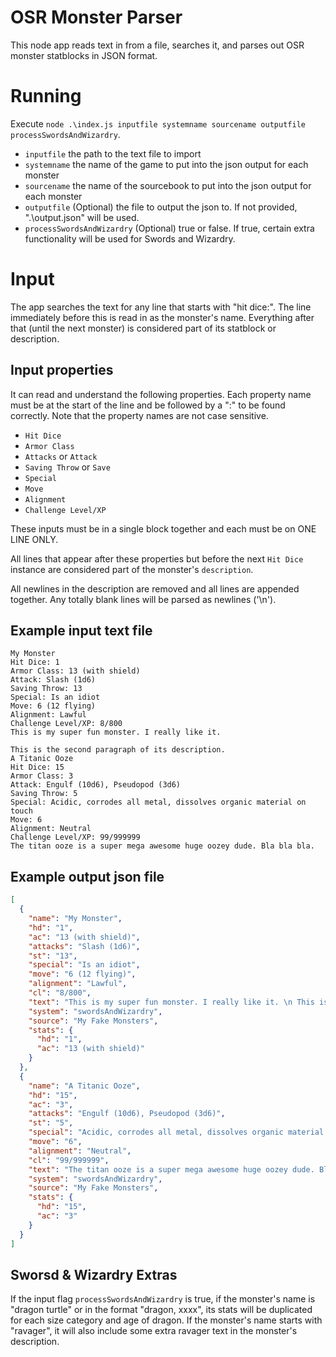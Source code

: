 # OSR Monster Parser
This node app reads text in from a file, searches it, and parses out OSR monster statblocks in JSON format.

# Running
Execute `node .\index.js inputfile systemname sourcename outputfile processSwordsAndWizardry`.

- `inputfile` the path to the text file to import
- `systemname` the name of the game to put into the json output for each monster
- `sourcename` the name of the sourcebook to put into the json output for each monster
- `outputfile` (Optional) the file to output the json to. If not provided, ".\output.json" will be used.
- `processSwordsAndWizardry` (Optional) true or false. If true, certain extra functionality will be used for Swords and Wizardry.

# Input
The app searches the text for any line that starts with "hit dice:". The line immediately before this is read in as the monster's name. Everything after that (until the next monster) is considered part of its statblock or description.

## Input properties
It can read and understand the following properties. Each property name must be at the start of the line and be followed by a ":" to be found correctly. Note that the property names are not case sensitive.

- `Hit Dice`
- `Armor Class`
- `Attacks` or `Attack`
- `Saving Throw` or `Save`
- `Special`
- `Move`
- `Alignment`
- `Challenge Level/XP`

These inputs must be in a single block together and each must be on ONE LINE ONLY.

All lines that appear after these properties but before the next `Hit Dice` instance are considered part of the monster's `description`.

All newlines in the description are removed and all lines are appended together. Any totally blank lines will be parsed as newlines ('\n').

## Example input text file
```
My Monster
Hit Dice: 1
Armor Class: 13 (with shield)
Attack: Slash (1d6)
Saving Throw: 13
Special: Is an idiot
Move: 6 (12 flying)
Alignment: Lawful
Challenge Level/XP: 8/800
This is my super fun monster. I really like it.

This is the second paragraph of its description.
A Titanic Ooze
Hit Dice: 15
Armor Class: 3
Attack: Engulf (10d6), Pseudopod (3d6)
Saving Throw: 5
Special: Acidic, corrodes all metal, dissolves organic material on touch
Move: 6
Alignment: Neutral
Challenge Level/XP: 99/999999
The titan ooze is a super mega awesome huge oozey dude. Bla bla bla.
```

## Example output json file
```json
[
  {
    "name": "My Monster",
    "hd": "1",
    "ac": "13 (with shield)",
    "attacks": "Slash (1d6)",
    "st": "13",
    "special": "Is an idiot",
    "move": "6 (12 flying)",
    "alignment": "Lawful",
    "cl": "8/800",
    "text": "This is my super fun monster. I really like it. \n This is the second paragraph of its description.",
    "system": "swordsAndWizardry",
    "source": "My Fake Monsters",
    "stats": {
      "hd": "1",
      "ac": "13 (with shield)"
    }
  },
  {
    "name": "A Titanic Ooze",
    "hd": "15",
    "ac": "3",
    "attacks": "Engulf (10d6), Pseudopod (3d6)",
    "st": "5",
    "special": "Acidic, corrodes all metal, dissolves organic material on touch",
    "move": "6",
    "alignment": "Neutral",
    "cl": "99/999999",
    "text": "The titan ooze is a super mega awesome huge oozey dude. Bla bla bla.",
    "system": "swordsAndWizardry",
    "source": "My Fake Monsters",
    "stats": {
      "hd": "15",
      "ac": "3"
    }
  }
]
```

## Sworsd & Wizardry Extras
If the input flag `processSwordsAndWizardry` is true, if the monster's name is "dragon turtle" or in the format "dragon, xxxx", its stats will be duplicated for each size category and age of dragon. If the monster's name starts with "ravager", it will also include some extra ravager text in the monster's description.
